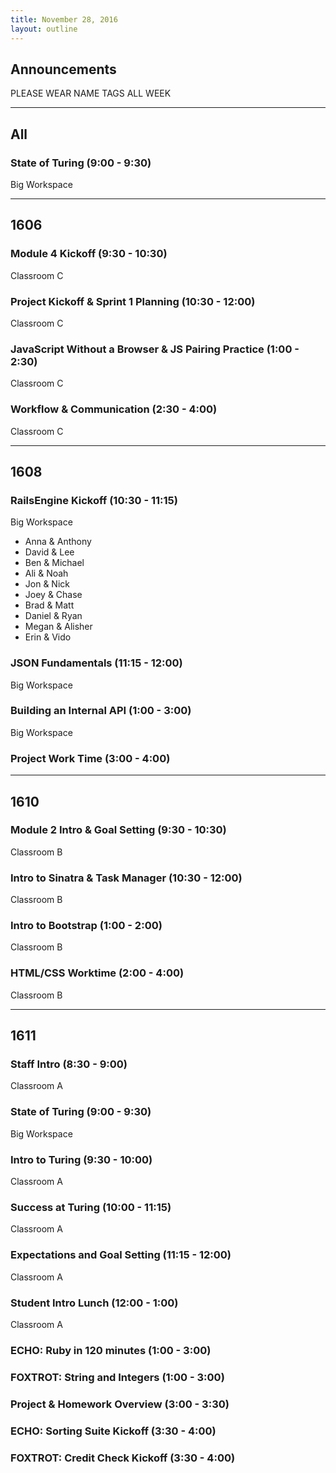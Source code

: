 ```yaml
---
title: November 28, 2016
layout: outline
---
```


## Announcements

PLEASE WEAR NAME TAGS ALL WEEK

***

## All

### State of Turing (9:00 - 9:30)

Big Workspace

***

## 1606

### Module 4 Kickoff (9:30 - 10:30)

Classroom C

### Project Kickoff & Sprint 1 Planning (10:30 - 12:00)

Classroom C

### JavaScript Without a Browser & JS Pairing Practice (1:00 - 2:30)

Classroom C

### Workflow & Communication (2:30 - 4:00)

Classroom C

***

## 1608

### RailsEngine Kickoff (10:30 - 11:15)

Big Workspace

* Anna & Anthony
* David & Lee
* Ben & Michael
* Ali & Noah
* Jon & Nick
* Joey & Chase
* Brad & Matt
* Daniel & Ryan
* Megan & Alisher
* Erin & Vido


### JSON Fundamentals (11:15 - 12:00)

Big Workspace

### Building an Internal API (1:00 - 3:00)

Big Workspace

### Project Work Time (3:00 - 4:00)

***

## 1610

### Module 2 Intro & Goal Setting (9:30 - 10:30)

Classroom B

### Intro to Sinatra & Task Manager (10:30 - 12:00)

Classroom B

### Intro to Bootstrap (1:00 - 2:00)

Classroom B

### HTML/CSS Worktime (2:00 - 4:00)

Classroom B

***

## 1611

### Staff Intro (8:30 - 9:00)

Classroom A

### State of Turing (9:00 - 9:30)

Big Workspace

### Intro to Turing (9:30 - 10:00)

Classroom A

### Success at Turing (10:00 - 11:15)

Classroom A

### Expectations and Goal Setting (11:15 - 12:00)

Classroom A

### Student Intro Lunch (12:00 - 1:00)

Classroom A

### ECHO: Ruby in 120 minutes (1:00 - 3:00)

### FOXTROT: String and Integers (1:00 - 3:00)

### Project & Homework Overview (3:00 - 3:30)

### ECHO: Sorting Suite Kickoff (3:30 - 4:00)

### FOXTROT: Credit Check Kickoff (3:30 - 4:00)
